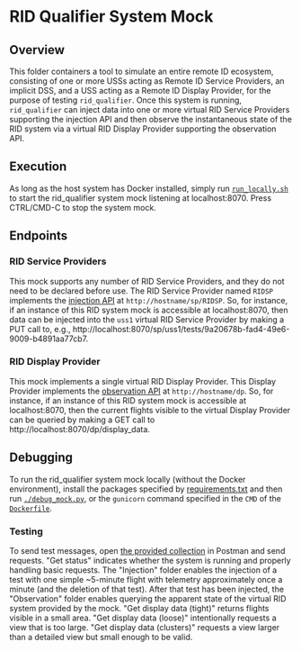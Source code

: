 # RID Qualifier System Mock

## Overview
This folder containers a tool to simulate an entire remote ID ecosystem,
consisting of one or more USSs acting as Remote ID Service Providers, an
implicit DSS, and a USS acting as a Remote ID Display Provider, for the purpose
of testing `rid_qualifier`.  Once this system is running, `rid_qualifier` can
inject data into one or more virtual RID Service Providers supporting the
injection API and then observe the instantaneous state of the RID system via a
virtual RID Display Provider supporting the observation API. 

## Execution

As long as the host system has Docker installed, simply run
[`run_locally.sh`](run_locally.sh) to start the rid_qualifier system mock
listening at localhost:8070.  Press CTRL/CMD-C to stop the system mock.

## Endpoints

### RID Service Providers
This mock supports any number of RID Service Providers, and they do not need to
be declared before use.  The RID Service Provider named `RIDSP` implements the
[injection API](../../../interfaces/automated-testing/rid/README.md) at
`http://hostname/sp/RIDSP`.  So, for instance, if an instance of this RID system
mock is accessible at localhost:8070, then data can be injected into the `uss1`
virtual RID Service Provider by making a PUT call to, e.g.,
http://localhost:8070/sp/uss1/tests/9a20678b-fad4-49e6-9009-b4891aa77cb7.

### RID Display Provider
This mock implements a single virtual RID Display Provider.  This Display
Provider implements the
[observation API](../../../interfaces/automated-testing/rid) at
`http://hostname/dp`.  So, for instance, if an instance of this RID system mock
is accessible at localhost:8070, then the current flights visible to the virtual
Display Provider can be queried by making a GET call to
http://localhost:8070/dp/display_data.

## Debugging

To run the rid_qualifier system mock locally (without the Docker environment),
install the packages specified by [requirements.txt](requirements.txt) and then
run [`./debug_mock.py`](debug_mock.py), or the `gunicorn` command specified in
the `CMD` of the [`Dockerfile`](Dockerfile).

### Testing

To send test messages, open
[the provided collection](Postman_rid_qualifier_mock_test.json) in Postman and
send requests.  "Get status" indicates whether the system is running and
properly handling basic requests.  The "Injection" folder enables the injection
of a test with one simple ~5-minute flight with telemetry approximately once a
minute (and the deletion of that test).  After that test has been injected, the
"Observation" folder enables querying the apparent state of the virtual RID
system provided by the mock.  "Get display data (tight)" returns flights visible
in a small area.  "Get display data (loose)" intentionally requests a view that
is too large.  "Get display data (clusters)" requests a view larger than a
detailed view but small enough to be valid.
